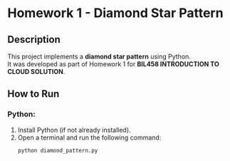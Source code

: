 # Homework 1 - Diamond Star Pattern

## Description
This project implements a **diamond star pattern** using Python.  
It was developed as part of Homework 1 for **BIL458 INTRODUCTION TO CLOUD SOLUTION**.

## How to Run

### Python:
1. Install Python (if not already installed).  
2. Open a terminal and run the following command:  
   ```bash
   python diamond_pattern.py

